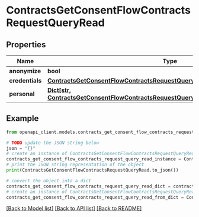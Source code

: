 # ContractsGetConsentFlowContractsRequestQueryRead


## Properties

Name | Type | Description | Notes
------------ | ------------- | ------------- | -------------
**anonymize** | **bool** |  | [optional] 
**credentials** | [**ContractsGetConsentFlowContractsRequestQueryReadCredentials**](ContractsGetConsentFlowContractsRequestQueryReadCredentials.md) |  | [optional] 
**personal** | [**Dict[str, ContractsGetConsentFlowContractsRequestQueryReadCredentialsCategoriesValue]**](ContractsGetConsentFlowContractsRequestQueryReadCredentialsCategoriesValue.md) |  | [optional] 

## Example

```python
from openapi_client.models.contracts_get_consent_flow_contracts_request_query_read import ContractsGetConsentFlowContractsRequestQueryRead

# TODO update the JSON string below
json = "{}"
# create an instance of ContractsGetConsentFlowContractsRequestQueryRead from a JSON string
contracts_get_consent_flow_contracts_request_query_read_instance = ContractsGetConsentFlowContractsRequestQueryRead.from_json(json)
# print the JSON string representation of the object
print(ContractsGetConsentFlowContractsRequestQueryRead.to_json())

# convert the object into a dict
contracts_get_consent_flow_contracts_request_query_read_dict = contracts_get_consent_flow_contracts_request_query_read_instance.to_dict()
# create an instance of ContractsGetConsentFlowContractsRequestQueryRead from a dict
contracts_get_consent_flow_contracts_request_query_read_from_dict = ContractsGetConsentFlowContractsRequestQueryRead.from_dict(contracts_get_consent_flow_contracts_request_query_read_dict)
```
[[Back to Model list]](../README.md#documentation-for-models) [[Back to API list]](../README.md#documentation-for-api-endpoints) [[Back to README]](../README.md)


